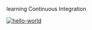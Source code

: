 learning Continuous Integration

[![hello-world](https://github.com/HannaPranovich/hexlet-my-first-workflow/actions/workflows/hello-world.yml/badge.svg)](https://github.com/HannaPranovich/hexlet-my-first-workflow/actions/workflows/hello-world.yml)
